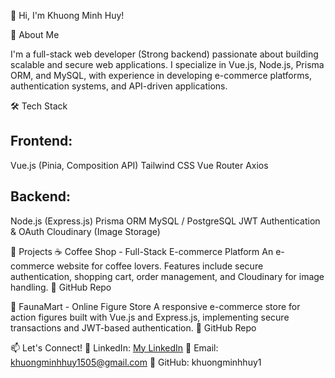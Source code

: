 👋 Hi, I'm Khuong Minh Huy!

🚀 About Me

I'm a full-stack web developer (Strong backend) passionate about building scalable and secure web applications. I specialize in Vue.js, Node.js, Prisma ORM, and MySQL, with experience in developing e-commerce platforms, authentication systems, and API-driven applications.

🛠️ Tech Stack

## Frontend:
Vue.js (Pinia, Composition API)
Tailwind CSS
Vue Router
Axios
## Backend:
Node.js (Express.js)
Prisma ORM
MySQL / PostgreSQL
JWT Authentication & OAuth
Cloudinary (Image Storage)

📌 Projects
☕ Coffee Shop - Full-Stack E-commerce Platform
An e-commerce website for coffee lovers. Features include secure authentication, shopping cart, order management, and Cloudinary for image handling.
🔗 GitHub Repo

🛒 FaunaMart - Online Figure Store
A responsive e-commerce store for action figures built with Vue.js and Express.js, implementing secure transactions and JWT-based authentication.
🔗 GitHub Repo

📫 Let's Connect!
💼 LinkedIn: [My LinkedIn](https://www.linkedin.com/in/khuong-minh-huy/)
📧 Email: khuongminhhuy1505@gmail.com
🔗 GitHub: khuongminhhuy1
